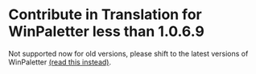 # Contribute in Translation for WinPaletter less than 1.0.6.9

Not supported now for old versions, please shift to the latest versions of WinPaletter [(read this instead)](https://github.com/Abdelrhman-AK/WinPaletter/blob/master/Documentations/LangContribution.md).
